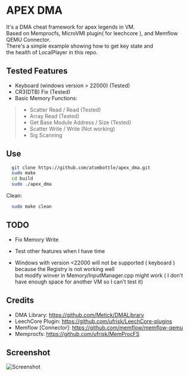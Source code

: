 
# APEX DMA
It's a DMA cheat framework for apex legends in VM.\
Based on Memprocfs, MicroVMI plugin( for leechcore ), and Memflow QEMU Connector.\
There's a simple example showing how to get key state and\
the health of LocalPlayer in this repo.

## Tested Features

- Keyboard (windows version > 22000) (Tested)
- CR3(DTB) Fix (Tested)
- Basic Memory Functions:
> - Scatter Read / Read (Tested)
> - Array Read (Tested)
> - Get Base Module Address / Size (Tested)
> - Scatter Write / Write (Not working)
> - Sig Scanning


## Use

```bash
  git clone https://github.com/atombottle/apex_dma.git
  sudo make
  cd build
  sudo ./apex_dma
```

Clean:
```bash
  sudo make clean
```

## TODO

- Fix Memory Write

- Test other features when I have time

- Windows with version <22000 will not be supported ( keyboard )\
  because the Registry is not working well\
  but modify winver in Memory/InputManager.cpp might work
  ( I don't have enough space for another VM so I can't test it)

## Credits

- DMA Library: https://github.com/Metick/DMALibrary
- LeechCore Plugin: https://github.com/ufrisk/LeechCore-plugins
- Memflow [Connector]: https://github.com/memflow/memflow-qemu 
- Memprocfs: https://github.com/ufrisk/MemProcFS


## Screenshot

![Screenshot](https://github.com/atombottle/apex_dma/blob/main/screenshots/pic.jpg)
